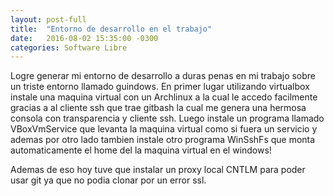 ```yaml
---
layout: post-full
title:  "Entorno de desarrollo en el trabajo"
date:   2016-08-02 15:35:00 -0300
categories: Software Libre
---
```


Logre generar mi entorno de desarrollo a duras penas en mi trabajo sobre un triste entorno llamado guindows.
En primer lugar utilizando virtualbox instale una maquina virtual con un Archlinux a la cual le accedo 
facilmente gracias a al cliente ssh que trae gitbash la cual me genera una hermosa consola con transparencia y cliente ssh.
Luego instale un programa llamado VBoxVmService que levanta la maquina virtual como si fuera un servicio 
y ademas por otro lado tambien instale otro programa WinSshFs que monta automaticamente el home del la maquina virtual en el windows!

Ademas de eso hoy tuve que instalar un proxy local CNTLM para poder usar git ya que no podia clonar por un error ssl.
